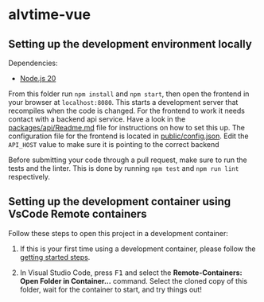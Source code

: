 # alvtime-vue

## Setting up the development environment locally

Dependencies:

- [Node.js 20](https://nodejs.org/en/)

From this folder run `npm install` and `npm start`, then open the frontend in your browser at `localhost:8080`. This starts a development server that recompiles when the code is changed. For the frontend to work it needs contact with a backend api service. Have a look in the [packages/api/Readme.md](../api/Readme.md) file for instructions on how to set this up. The configuration file for the frontend is located in [public/config.json](public/config.json). Edit the `API_HOST` value to make sure it is pointing to the correct backend  

Before submitting your code through a pull request, make sure to run the tests and the linter. This is done by running `npm test` and `npm run lint` respectively.

## Setting up the development container using VsCode Remote containers

Follow these steps to open this project in a development container:

1. If this is your first time using a development container, please follow the [getting started steps](https://aka.ms/vscode-remote/containers/getting-started).

2. In Visual Studio Code, press <kbd>F1</kbd> and select the **Remote-Containers: Open Folder in Container...** command. Select the cloned copy of this folder, wait for the container to start, and try things out!

